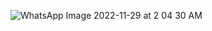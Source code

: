 ![WhatsApp Image 2022-11-29 at 2 04 30 AM](https://user-images.githubusercontent.com/116415630/204570189-1027c25e-52ee-4f65-adb4-b95fc239ba4e.jpeg)
